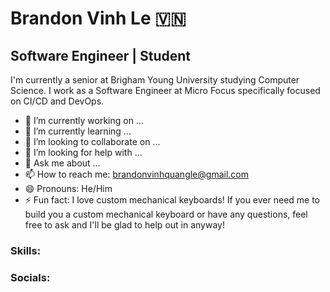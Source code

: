# Brandon Vinh Le :vietnam:

## Software Engineer | Student

I'm currently a senior at Brigham Young University studying Computer Science. I work as a Software Engineer at Micro Focus specifically focused on CI/CD and DevOps.
- 🔭 I’m currently working on ...
- 🌱 I’m currently learning ...
- 👯 I’m looking to collaborate on ...
- 🤔 I’m looking for help with ...
- 💬 Ask me about ...
- 📫 How to reach me: brandonvinhquangle@gmail.com
- 😄 Pronouns: He/Him
- ⚡ Fun fact: I love custom mechanical keyboards! If you ever need me to build you a custom mechanical keyboard or have any questions, feel free to ask and I'll be glad to help out in anyway!

### Skills:


### Socials:


<!--
**brandonvinhquangle/brandonvinhquangle** is a ✨ _special_ ✨ repository because its `README.md` (this file) appears on your GitHub profile.

Here are some ideas to get you started:

- 🔭 I’m currently working on ...
- 🌱 I’m currently learning ...
- 👯 I’m looking to collaborate on ...
- 🤔 I’m looking for help with ...
- 💬 Ask me about ...
- 📫 How to reach me: ...
- 😄 Pronouns: ...
- ⚡ Fun fact: ...
-->
